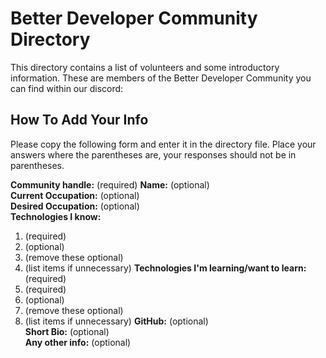 # Better Developer Community Directory  
This directory contains a list of volunteers and some introductory information. These are members of the Better Developer Community you can find within our discord:
  
## How To Add Your Info 
Please copy the following form and enter it in the directory file. Place your answers where the parentheses are, your responses should not be in parentheses.

__Community handle:__ (required)
__Name:__ (optional)  
__Current Occupation:__ (optional)  
__Desired Occupation:__ (optional)  
__Technologies I know:__ 
  1. (required)
  2. (optional)
  3. (remove these optional)
  4. (list items if unnecessary)
__Technologies I'm learning/want to learn:__ (required)
  1. (required)
  2. (optional)
  3. (remove these optional)
  4. (list items if unnecessary)
__GitHub:__ (optional)  
__Short Bio:__ (optional)  
__Any other info:__ (optional)  

